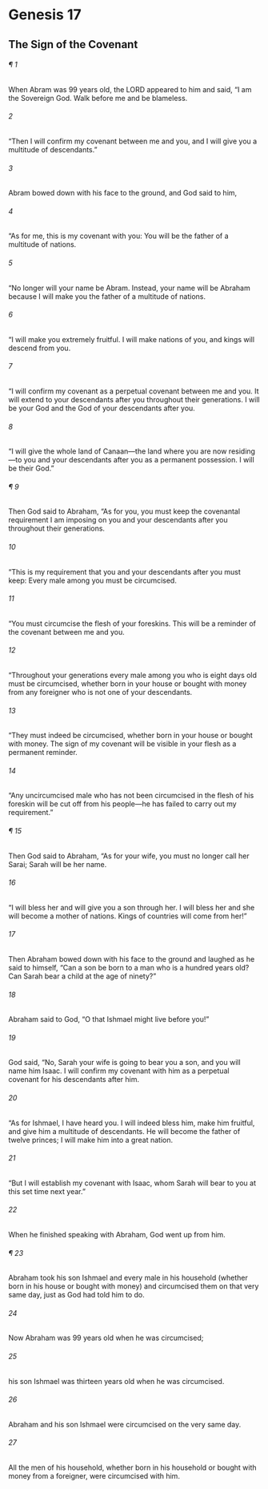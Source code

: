 # Genesis 17
## The Sign of the Covenant
###### ¶ 1
When Abram was 99 years old, the LORD appeared to him and said, “I am the Sovereign God. Walk before me and be blameless.
###### 2
“Then I will confirm my covenant between me and you, and I will give you a multitude of descendants.”
###### 3
Abram bowed down with his face to the ground, and God said to him,
###### 4
“As for me, this is my covenant with you: You will be the father of a multitude of nations.
###### 5
“No longer will your name be Abram. Instead, your name will be Abraham because I will make you the father of a multitude of nations.
###### 6
“I will make you extremely fruitful. I will make nations of you, and kings will descend from you.
###### 7
“I will confirm my covenant as a perpetual covenant between me and you. It will extend to your descendants after you throughout their generations. I will be your God and the God of your descendants after you.
###### 8
“I will give the whole land of Canaan—the land where you are now residing—to you and your descendants after you as a permanent possession. I will be their God.”
###### ¶ 9
Then God said to Abraham, “As for you, you must keep the covenantal requirement I am imposing on you and your descendants after you throughout their generations.
###### 10
“This is my requirement that you and your descendants after you must keep: Every male among you must be circumcised.
###### 11
“You must circumcise the flesh of your foreskins. This will be a reminder of the covenant between me and you.
###### 12
“Throughout your generations every male among you who is eight days old must be circumcised, whether born in your house or bought with money from any foreigner who is not one of your descendants.
###### 13
“They must indeed be circumcised, whether born in your house or bought with money. The sign of my covenant will be visible in your flesh as a permanent reminder.
###### 14
“Any uncircumcised male who has not been circumcised in the flesh of his foreskin will be cut off from his people—he has failed to carry out my requirement.”
###### ¶ 15
Then God said to Abraham, “As for your wife, you must no longer call her Sarai; Sarah will be her name.
###### 16
“I will bless her and will give you a son through her. I will bless her and she will become a mother of nations. Kings of countries will come from her!”
###### 17
Then Abraham bowed down with his face to the ground and laughed as he said to himself, “Can a son be born to a man who is a hundred years old? Can Sarah bear a child at the age of ninety?”
###### 18
Abraham said to God, “O that Ishmael might live before you!”
###### 19
God said, “No, Sarah your wife is going to bear you a son, and you will name him Isaac. I will confirm my covenant with him as a perpetual covenant for his descendants after him.
###### 20
“As for Ishmael, I have heard you. I will indeed bless him, make him fruitful, and give him a multitude of descendants. He will become the father of twelve princes; I will make him into a great nation.
###### 21
“But I will establish my covenant with Isaac, whom Sarah will bear to you at this set time next year.”
###### 22
When he finished speaking with Abraham, God went up from him.
###### ¶ 23
Abraham took his son Ishmael and every male in his household (whether born in his house or bought with money) and circumcised them on that very same day, just as God had told him to do.
###### 24
Now Abraham was 99 years old when he was circumcised;
###### 25
his son Ishmael was thirteen years old when he was circumcised.
###### 26
Abraham and his son Ishmael were circumcised on the very same day.
###### 27
All the men of his household, whether born in his household or bought with money from a foreigner, were circumcised with him.
